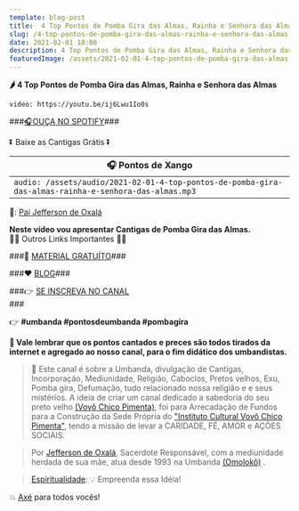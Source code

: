```yaml
---
template: blog-post
title:  4 Top Pontos de Pomba Gira das Almas, Rainha e Senhora das Almas
slug: /4-top-pontos-de-pomba-gira-das-almas-rainha-e-senhora-das-almas
date: 2021-02-01 18:00
description: 4 Top Pontos de Pomba Gira das Almas, Rainha e Senhora das Almas
featuredImage: /assets/2021-02-01-4-top-pontos-de-pomba-gira-das-almas-rainha-e-senhora-das-almas.jpg
---
```

**🌶 4 Top Pontos de Pomba Gira das Almas, Rainha e Senhora das Almas**

<!-- #1: Embed through web URL -->
`video: https://youtu.be/ij6Lwu1Io0s`

###<a href='https://vovochicopimenta.cyou/spotify' rel="nofollown noopener noreferrer" target="_blank">🎧OUÇA NO SPOTIFY</a>###

⏬ Baixe as Cantigas Grátis ⏬

|🎧 __Pontos de Xango__ |
|---|
|`audio: /assets/audio/2021-02-01-4-top-pontos-de-pomba-gira-das-almas-rainha-e-senhora-das-almas.mp3`|
🎤: <a href=' https://www.youtube.com/channel/UCvjsa9RBIztSUkd1JioCjJQ?sub_confirmation=1' rel="nofollown noopener noreferrer" target="_blank">Pai Jefferson de Oxalá</a>

**Neste vídeo vou apresentar Cantigas de Pomba Gira das Almas.**</br>
🔽🔽 Outros Links Importantes 🔽🔽

###🎁 <a href='https://linktr.ee/vovochicopimenta' rel="nofollown noopener noreferrer" target="_blank">MATERIAL GRATUÍTO</a>###

###❤ <a href='https://vovochicopimenta.cyou/blog' rel="nofollown noopener noreferrer">BLOG</a>###

###👉 <a href='https://www.youtube.com/channel/UCQdWrQlNuy2CAWrsGGDs_Wg?sub_confirmation=1' rel="nofollown noopener noreferrer" target="_blank">SE INSCREVA NO CANAL</a></br>###

👉 **#umbanda #pontosdeumbanda #pombagira**

**🔴 Vale lembrar que os pontos cantados e preces são todos tirados da internet e agregado ao nosso canal, para o fim didático dos umbandistas.**

>🙏 Este canal é sobre a Umbanda, divulgação de Cantigas, Incorporação, Mediunidade, Religião, Caboclos, Pretos velhos, Exu, Pomba gira, Defumação, tudo relacionado nossa religião e  e seus mistérios.
A ideia de criar um canal dedicado a sabedoria do seu preto velho <a href='https://vovochicopimenta.cyou' rel="nofollown noopener noreferrer">(Vovô Chico Pimenta)</a>, foi para Arrecadação de Fundos para a Construção da Sede Própria do <a href='https://vovochicopimenta.cyou' rel="nofollown noopener noreferrer">"Instituto Cultural Vovô Chico Pimenta"</a>, tendo a missão de levar a CARIDADE, FÉ, AMOR e AÇÕES SOCIAIS.

>Por <a href='https://www.youtube.com/channel/UCvjsa9RBIztSUkd1JioCjJQ?sub_confirmation=1' rel="nofollown noopener noreferrer" target="_blank">Jefferson de Oxalá</a>, Sacerdote Responsável, com a mediunidade herdada de sua mãe, atua desde 1993 na Umbanda <a href='https://pt.wikipedia.org/wiki/Omolok%C3%B4' rel="nofollown noopener noreferrer" target="_blank">(Omolokô)</a> .

><a href='https://pt.wikipedia.org/wiki/Espiritualidade' rel="nofollown noopener noreferrer" target="_blank">Espiritualidade</a>: 💡 Empreenda essa Idéia!

💥 <a href='https://pt.wikipedia.org/wiki/Ax%C3%A9' rel="nofollown noopener noreferrer" target="_blank">Axé</a> para todos vocês!
